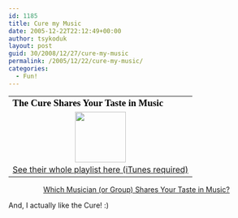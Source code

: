```yaml
---
id: 1185
title: Cure my Music
date: 2005-12-22T22:12:49+00:00
author: tsykoduk
layout: post
guid: 30/2008/12/27/cure-my-music
permalink: /2005/12/22/cure-my-music/
categories:
  - Fun!
---
```

<table width=350 align=center border=0 cellspacing=0 cellpadding=2><tr><td>
<font face="Georgia, Times New Roman, Times, serif" style='color:black; font-size: 14pt;'>
<strong>The Cure Shares Your Taste in Music</strong>
</font></td></tr>
<tr><td>
<center><img src="http://images.blogthings.com/whichmusiciansharesyourtasteinmusicquiz/the-cure.jpg" height="100" width="100"/>
<font color="#000000">
<a href="http://click.linksynergy.com/fs-bin/click?id=CkIfgYlVpZA&#38;offerid=78941.462765450&#38;type=10&#38;subid="><br />
See their whole playlist here (iTunes required)<br />
</a>
</font></center></td></tr></table>
<div align="center"><a href="http://www.blogthings.com/whichmusiciansharesyourtasteinmusicquiz/">Which Musician (or Group) Shares Your Taste in Music?</a></div>

And, I actually like the Cure! :)